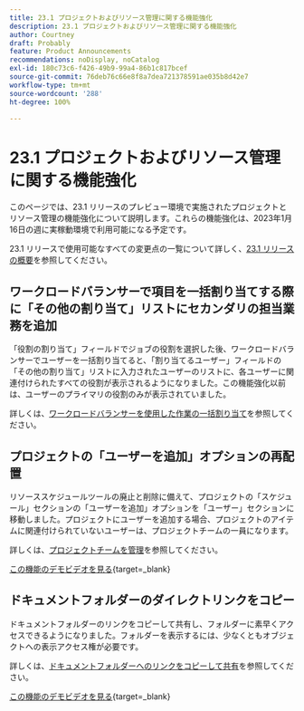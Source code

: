 ```yaml
---
title: 23.1 プロジェクトおよびリソース管理に関する機能強化
description: 23.1 プロジェクトおよびリソース管理に関する機能強化
author: Courtney
draft: Probably
feature: Product Announcements
recommendations: noDisplay, noCatalog
exl-id: 180c73c6-f426-49b9-99a4-86b1c817bcef
source-git-commit: 76deb76c66e8f8a7dea721378591ae035b8d42e7
workflow-type: tm+mt
source-wordcount: '288'
ht-degree: 100%

---
```


# 23.1 プロジェクトおよびリソース管理に関する機能強化

このページでは、23.1 リリースのプレビュー環境で実施されたプロジェクトとリソース管理の機能強化について説明します。これらの機能強化は、2023年1月16日の週に実稼動環境で利用可能になる予定です。

23.1 リリースで使用可能なすべての変更点の一覧について詳しく、[23.1 リリースの概要](/help/quicksilver/product-announcements/product-releases/23.1-release-activity/23-1-release-overview.md)を参照してください。

## ワークロードバランサーで項目を一括割り当てする際に「その他の割り当て」リストにセカンダリの担当業務を追加

「役割の割り当て」フィールドでジョブの役割を選択した後、ワークロードバランサーでユーザーを一括割り当てると、「割り当てるユーザー」フィールドの「その他の割り当て」リストに入力されたユーザーのリストに、各ユーザーに関連付けられたすべての役割が表示されるようになりました。この機能強化以前は、ユーザーのプライマリの役割のみが表示されていました。

詳しくは、[ワークロードバランサーを使用した作業の一括割り当て](/help/quicksilver/resource-mgmt/workload-balancer/assign-work-in-workload-balancer-in-bulk.md)を参照してください。

## プロジェクトの「ユーザーを追加」オプションの再配置

リソーススケジュールツールの廃止と削除に備えて、プロジェクトの「スケジュール」セクションの「ユーザーを追加」オプションを「ユーザー」セクションに移動しました。プロジェクトにユーザーを追加する場合、プロジェクトのアイテムに関連付けられていないユーザーは、プロジェクトチームの一員になります。

詳しくは、[プロジェクトチームを管理](/help/quicksilver/manage-work/projects/planning-a-project/manage-project-team.md)を参照してください。

[この機能のデモビデオを見る](https://video.tv.adobe.com/v/3412443/){target=_blank}

## ドキュメントフォルダーのダイレクトリンクをコピー

ドキュメントフォルダーのリンクをコピーして共有し、フォルダーに素早くアクセスできるようになりました。フォルダーを表示するには、少なくともオブジェクトへの表示アクセス権が必要です。

詳しくは、[ドキュメントフォルダーへのリンクをコピーして共有](/help/quicksilver/documents/managing-documents/copy-a-doc-folder-url.md)を参照してください。

[この機能のデモビデオを見る](https://video.tv.adobe.com/v/3412385/){target=_blank}

